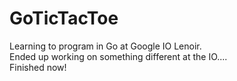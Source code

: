 # GoTicTacToe
Learning to program in Go at Google IO Lenoir. <br />
Ended up working on something different at the IO.... <br />
Finished now!
